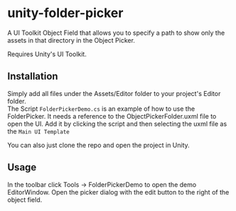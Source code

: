 # unity-folder-picker
A UI Toolkit Object Field that allows you to specify a path to show only the assets in that directory in the Object Picker.

Requires Unity's UI Toolkit.
## Installation

Simply add all files under the Assets/Editor folder to your project's Editor folder.  
The Script `FolderPickerDemo.cs` is an example of how to use the FolderPicker.
It needs a reference to the ObjectPickerFolder.uxml file to open the UI.
Add it by clicking the script and then selecting the uxml file as the `Main UI Template`

You can also just clone the repo and open the project in Unity.

## Usage

In the toolbar click Tools -> FolderPickerDemo to open the demo EditorWindow.
Open the picker dialog with the edit button to the right of the object field.